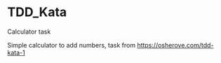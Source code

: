 # TDD_Kata
Calculator task

Simple calculator to add numbers, task from https://osherove.com/tdd-kata-1
